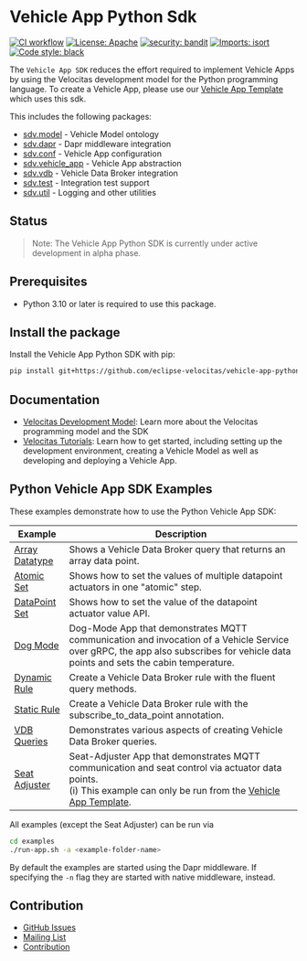 # Vehicle App Python Sdk

[![CI workflow](https://github.com/eclipse-velocitas/vehicle-app-python-sdk/actions/workflows/ci.yaml/badge.svg)](https://github.com/eclipse-velocitas/vehicle-app-python-sdk/actions/workflows/ci.yaml)
[![License: Apache](https://img.shields.io/badge/License-Apache-yellow.svg)](http://www.apache.org/licenses/LICENSE-2.0)
[![security: bandit](https://img.shields.io/badge/security-bandit-yellow.svg)](https://github.com/PyCQA/bandit)
[![Imports: isort](https://img.shields.io/badge/%20imports-isort-%231674b1?style=flat&labelColor=ef8336)](https://pycqa.github.io/isort/)
[![Code style: black](https://img.shields.io/badge/code%20style-black-000000.svg)](https://github.com/psf/black)

The `Vehicle App SDK` reduces the effort required to implement Vehicle Apps by using the Velocitas development model for the Python programming language. To create a Vehicle App, please use our [Vehicle App Template](https://github.com/eclipse-velocitas/vehicle-app-python-template) which uses this sdk.

This includes the following packages:

* [sdv.model](./sdv/model.py) - Vehicle Model ontology
* [sdv.dapr](./sdv/dapr) - Dapr middleware integration
* [sdv.conf](./sdv/config.py) - Vehicle App configuration
* [sdv.vehicle_app](./sdv/vehicle_app.py) - Vehicle App abstraction
* [sdv.vdb](./sdv/vdb) - Vehicle Data Broker integration
* [sdv.test](./sdv/test) - Integration test support
* [sdv.util](./sdv/util) - Logging and other utilities

## Status

> Note: The Vehicle App Python SDK is currently under active development in alpha phase.

## Prerequisites

- Python 3.10 or later is required to use this package.

## Install the package

Install the Vehicle App Python SDK with pip:

```bash
pip install git+https://github.com/eclipse-velocitas/vehicle-app-python-sdk.git@<version>
```

## Documentation

* [Velocitas Development Model](https://websites.eclipseprojects.io/velocitas/docs/about/development_model/): Learn more about the Velocitas programming model and the SDK
* [Velocitas Tutorials](https://websites.eclipseprojects.io/velocitas/docs/tutorials/): Learn how to get started, including setting up the development environment, creating a Vehicle Model as well as developing and deploying a Vehicle App.

## Python Vehicle App SDK Examples

These examples demonstrate how to use the Python Vehicle App SDK:

| Example | Description |
|---------|-------------|
| [Array Datatype](./examples/array-datatype/) | Shows a Vehicle Data Broker query that returns an array data point.
| [Atomic Set](./examples/atomic-set/) | Shows how to set the values of multiple datapoint actuators in one "atomic" step.
| [DataPoint Set](./examples/datapoint-set/) | Shows how to set the value of the datapoint actuator value API.
| [Dog Mode](./examples/dog-mode//) | Dog-Mode App that demonstrates MQTT communication and invocation of a Vehicle Service over gRPC, the app also subscribes for vehicle data points and sets the cabin temperature.
| [Dynamic Rule](./examples/dynamic-rule/) | Create a Vehicle Data Broker rule with the fluent query methods.
| [Static Rule](./examples/static-rule/) | Create a Vehicle Data Broker rule with the subscribe_to_data_point annotation.
| [VDB Queries](./examples/vdb-queries/) | Demonstrates various aspects of creating Vehicle Data Broker queries.
| [Seat Adjuster](./examples/seat-adjuster/) | Seat-Adjuster App that demonstrates MQTT communication and seat control via actuator data points.<br>(i) This example can only be run from the [Vehicle App Template](https://github.com/eclipse-velocitas/vehicle-app-python-template).

All examples (except the Seat Adjuster) can be run via
```bash
cd examples
./run-app.sh -a <example-folder-name>
```
By default the examples are started using the Dapr middleware. If specifying the `-n` flag they are started with native middleware, instead.

## Contribution
- [GitHub Issues](https://github.com/eclipse-velocitas/vehicle-app-python-sdk/issues)
- [Mailing List](https://accounts.eclipse.org/mailing-list/velocitas-dev)
- [Contribution](./CONTRIBUTING.md/)

